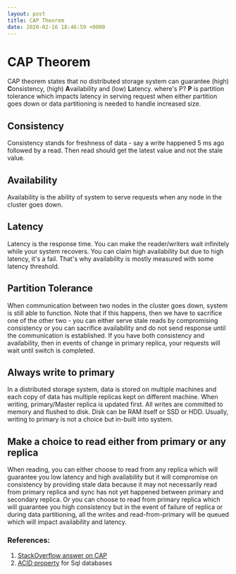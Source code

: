 ```yaml
---
layout: post
title: CAP Theorem
date: 2020-02-16 18:46:59 +0000
---
```


# CAP Theorem

CAP theorem states that no distributed storage system can guarantee (high) **C**onsistency, (high) **A**vailability and (low) **L**atency. where's P? **P** is partition tolerance which impacts latency in serving request when either partition goes down or data partitioning is needed to handle increased size. 

## Consistency

Consistency stands for freshness of data - say a write happened 5 ms ago followed by a read. Then read should get the latest value and not the stale value. 

## Availability

Availability is the ability of system to serve requests when any node in the cluster goes down.

## Latency

Latency is the response time. You can make the reader/writers wait infinitely while your system recovers. You can claim high availability but due to high latency, it's a fail. That's why availability is mostly measured with some latency threshold.

## Partition Tolerance

When communication between two nodes in the cluster goes down, system is still able to function. Note that if this happens, then we have to sacrifice one of the other two - you can either serve stale reads by compromising consistency or you can sacrifice availability and do not send response until the communication is established. If you have both consistency and availability, then in events of change in primary replica, your requests will wait until switch is completed.

## Always write to primary

In a distributed storage system, data is stored on multiple machines and each copy of data has multiple replicas kept on different machine. When writing, primary/Master replica is updated first. All writes are committed to memory and flushed to disk. Disk can be RAM itself or SSD or HDD. Usually, writing to primary is not a choice but in-built into system.

## Make a choice to read either from primary or any replica

When reading, you can either choose to read from any replica which will guarantee you low latency and high availability but it will compromise on consistency by providing stale data because it may not necessarily read from primary replica and sync has not yet happened between primary and secondary replica. Or you can choose to read from primary replica which will guarantee you high consistency but in the event of failure of replica or during data partitioning, all the writes and read-from-primary will be queued which will impact availability and latency.

### References:

1. [StackOverflow answer on CAP](https://stackoverflow.com/questions/12346326/cap-theorem-availability-and-partition-tolerance)
2. [ACID property](https://en.wikipedia.org/wiki/ACID) for Sql databases

